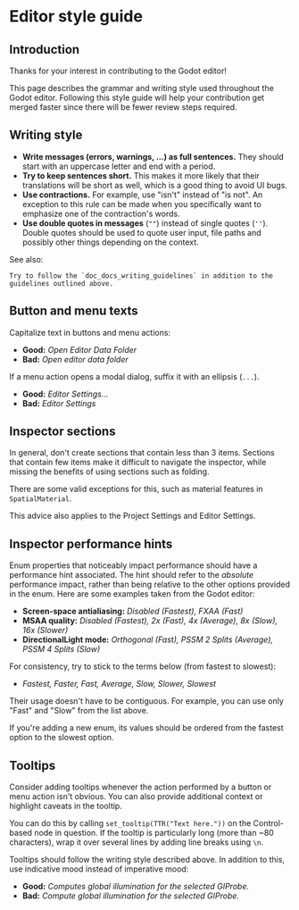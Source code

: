 

Editor style guide
==================

Introduction
------------

Thanks for your interest in contributing to the Godot editor!

This page describes the grammar and writing style used throughout the Godot
editor. Following this style guide will help your contribution get merged faster
since there will be fewer review steps required.

Writing style
-------------

- **Write messages (errors, warnings, ...) as full sentences.** They should start
  with an uppercase letter and end with a period.
- **Try to keep sentences short.** This makes it more likely that their translations
  will be short as well, which is a good thing to avoid UI bugs.
- **Use contractions.** For example, use "isn't" instead of "is not". An exception
  to this rule can be made when you specifically want to emphasize one of the
  contraction's words.
- **Use double quotes in messages** (`""`) instead of single quotes (`''`).
  Double quotes should be used to quote user input, file paths and possibly
  other things depending on the context.

See also:


    Try to follow the `doc_docs_writing_guidelines` in addition to the
    guidelines outlined above.

Button and menu texts
---------------------

Capitalize text in buttons and menu actions:

- **Good:** *Open Editor Data Folder*
- **Bad:** *Open editor data folder*

If a menu action opens a modal dialog, suffix it with an ellipsis (`...`).

- **Good:** *Editor Settings...*
- **Bad:** *Editor Settings*

Inspector sections
------------------

In general, don't create sections that contain less than 3 items. Sections that
contain few items make it difficult to navigate the inspector, while missing the
benefits of using sections such as folding.

There are some valid exceptions for this, such as material features in
`SpatialMaterial`.

This advice also applies to the Project Settings and Editor Settings.

Inspector performance hints
---------------------------

Enum properties that noticeably impact performance should have a performance
hint associated. The hint should refer to the *absolute* performance impact,
rather than being relative to the other options provided in the enum. Here are
some examples taken from the Godot editor:

- **Screen-space antialiasing:** *Disabled (Fastest), FXAA (Fast)*
- **MSAA quality:** *Disabled (Fastest), 2x (Fast), 4x (Average), 8x (Slow), 16x
  (Slower)*
- **DirectionalLight mode:** *Orthogonal (Fast), PSSM 2 Splits
  (Average), PSSM 4 Splits (Slow)*

For consistency, try to stick to the terms below (from fastest to slowest):

- *Fastest, Faster, Fast, Average, Slow, Slower, Slowest*

Their usage doesn't have to be contiguous. For example, you can use only "Fast"
and "Slow" from the list above.

If you're adding a new enum, its values should be ordered from the fastest
option to the slowest option.

Tooltips
--------

Consider adding tooltips whenever the action performed by a button or menu
action isn't obvious. You can also provide additional context or highlight
caveats in the tooltip.

You can do this by calling `set_tooltip(TTR("Text here."))` on the
Control-based node in question. If the tooltip is particularly long (more than
~80 characters), wrap it over several lines by adding line breaks using `\n`.

Tooltips should follow the writing style described above. In addition to this,
use indicative mood instead of imperative mood:

- **Good:** *Computes global illumination for the selected GIProbe.*
- **Bad:** *Compute global illumination for the selected GIProbe.*
